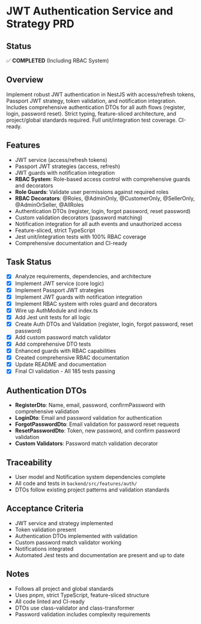 # JWT Authentication Service and Strategy PRD

## Status
✅ **COMPLETED** (Including RBAC System)

## Overview
Implement robust JWT authentication in NestJS with access/refresh tokens, Passport JWT strategy, token validation, and notification integration. Includes comprehensive authentication DTOs for all auth flows (register, login, password reset). Strict typing, feature-sliced architecture, and project/global standards required. Full unit/integration test coverage. CI-ready.

## Features
- JWT service (access/refresh tokens)
- Passport JWT strategies (access, refresh)
- JWT guards with notification integration
- **RBAC System**: Role-based access control with comprehensive guards and decorators
- **Role Guards**: Validate user permissions against required roles
- **RBAC Decorators**: @Roles, @AdminOnly, @CustomerOnly, @SellerOnly, @AdminOrSeller, @AllRoles
- Authentication DTOs (register, login, forgot password, reset password)
- Custom validation decorators (password matching)
- Notification integration for all auth events and unauthorized access
- Feature-sliced, strict TypeScript
- Jest unit/integration tests with 100% RBAC coverage
- Comprehensive documentation and CI-ready

## Task Status
- [x] Analyze requirements, dependencies, and architecture
- [x] Implement JWT service (core logic)
- [x] Implement Passport JWT strategies
- [x] Implement JWT guards with notification integration
- [x] Implement RBAC system with roles guard and decorators
- [x] Wire up AuthModule and index.ts
- [x] Add Jest unit tests for all logic
- [x] Create Auth DTOs and Validation (register, login, forgot password, reset password)
- [x] Add custom password match validator
- [x] Add comprehensive DTO tests
- [x] Enhanced guards with RBAC capabilities
- [x] Created comprehensive RBAC documentation
- [x] Update README and documentation
- [x] Final CI validation - All 185 tests passing

## Authentication DTOs
- **RegisterDto**: Name, email, password, confirmPassword with comprehensive validation
- **LoginDto**: Email and password validation for authentication
- **ForgotPasswordDto**: Email validation for password reset requests
- **ResetPasswordDto**: Token, new password, and confirm password validation
- **Custom Validators**: Password match validation decorator

## Traceability
- User model and Notification system dependencies complete
- All code and tests in `backend/src/features/auth/`
- DTOs follow existing project patterns and validation standards

## Acceptance Criteria
- JWT service and strategy implemented
- Token validation present
- Authentication DTOs implemented with validation
- Custom password match validator working
- Notifications integrated
- Automated Jest tests and documentation are present and up to date

## Notes
- Follows all project and global standards
- Uses pnpm, strict TypeScript, feature-sliced structure
- All code linted and CI-ready
- DTOs use class-validator and class-transformer
- Password validation includes complexity requirements

